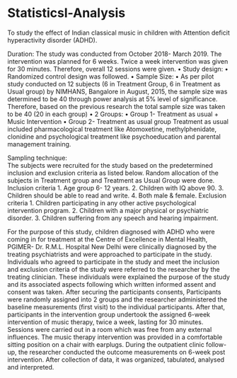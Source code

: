 # Statisticsl-Analysis
To study the effect of Indian classical music in children with Attention deficit hyperactivity disorder (ADHD).


Duration: 
The study was conducted from October 2018- March 2019. 
The intervention was planned for 6 weeks.  Twice a week intervention was given for 30 minutes. Therefore, overall 12 sessions were given. 
    • Study design: 
    • Randomized control design was followed.
    • Sample Size: 
    • As per pilot study conducted on 12 subjects (6 in Treatment Group, 6 in Treatment as Usual group) by NIMHANS, Bangalore in August, 2015, the sample size was determined to be 40 through power analysis at 5% level of significance. Therefore, based on the previous research the total sample size was taken to be 40 (20 in each group)
    • 2 Groups:
    • Group 1- Treatment as usual + Music Intervention
    • Group 2- Treatment as usual group
Treatment as usual included pharmacological treatment like Atomoxetine, methylphenidate, clonidine  and psychological treatment like psychoeducation and parental management training.



Sampling technique:  
The subjects were recruited for the study based on the predetermined inclusion and exclusion criteria as listed below. Random allocation of the subjects in Treatment group and Treatment as Usual Group were done.
Inclusion criteria 
    1. Age group 6- 12 years.
    2. Children with IQ above 90.
    3. Children should be able to read and write.
    4. Both male & female.
Exclusion criteria
    1. Children participating in any other active psychological intervention program.
    2. Children with a major physical or psychiatric disorder. 
    3. Children suffering from any speech and hearing impairment.
    
    
    
    
For the purpose of this study, children diagnosed with ADHD who were coming in for treatment at the Centre of Excellence in Mental Health, PGIMER-  Dr.  R.M.L. Hospital New Delhi were clinically diagnosed by the treating psychiatrists and were approached to participate in the study. Individuals who agreed to participate in the study and meet the inclusion and exclusion criteria of the study were referred to the researcher by the treating clinician. These individuals were explained the purpose of the study and its associated aspects following which written informed assent and consent was taken.
After securing the participants consents, Participants were randomly assigned into 2 groups and the researcher administered the baseline measurements (first visit) to the individual participants. After that, participants in the intervention group undertook the assigned 6-week intervention of music therapy, twice a week, lasting for 30 minutes.
Sessions were carried out in a room which was free from any external influences. The music therapy intervention was provided in a comfortable sitting position on a chair with earplugs. During the outpatient clinic follow-up, the researcher conducted the outcome measurements on 6-week post intervention.
After collection of data, it was organized, tabulated, analysed and interpreted. 
